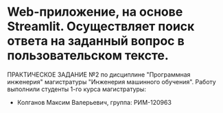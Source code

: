 # Web-приложение, на основе Streamlit. Осуществляет поиск ответа на заданный вопрос в пользовательском тексте.
ПРАКТИЧЕСКОЕ ЗАДАНИЕ №2 по дисциплине "Программная инженерия" магистратуры "Инженерия машинного обучения". Работу выполнили студенты 1-го курса магистратуры:
- Колганов Максим Валерьевич, группа: РИМ-120963
